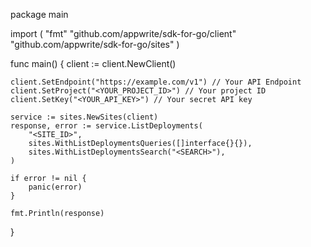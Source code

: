 package main

import (
    "fmt"
    "github.com/appwrite/sdk-for-go/client"
    "github.com/appwrite/sdk-for-go/sites"
)

func main() {
    client := client.NewClient()

    client.SetEndpoint("https://example.com/v1") // Your API Endpoint
    client.SetProject("<YOUR_PROJECT_ID>") // Your project ID
    client.SetKey("<YOUR_API_KEY>") // Your secret API key

    service := sites.NewSites(client)
    response, error := service.ListDeployments(
        "<SITE_ID>",
        sites.WithListDeploymentsQueries([]interface{}{}),
        sites.WithListDeploymentsSearch("<SEARCH>"),
    )

    if error != nil {
        panic(error)
    }

    fmt.Println(response)
}
